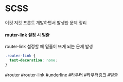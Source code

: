 # SCSS
이것 저것 프론트 개발하면서 발생한 문제 정리

#### router-link 설정 시 밑줄
router-link 설정할 때 밑줄이 뜨게 되는 문제 발생
``` scss
.router-link {
  text-decoration: none;
}
```
#router #router-link #underline #라우터 #라우터링크 #밑줄

